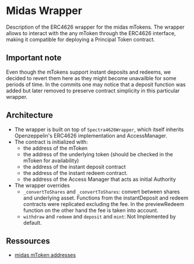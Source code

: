 # Midas Wrapper

 Description of the ERC4626 wrapper for the midas mTokens. The wrapper allows to interact with the any mToken through the ERC4626 interface, making it compatible for deploying a Principal Token contract.

## Important note
Even though the mTokens support instant deposits and redeems, we decided to revert them here as they might become unavailble for some periods of time. In the commits one may notice that a deposit function was added but later removed to preserve contract simplicity in this particular wrapper.

 ## Architecture

 - The wrapper is built on top of `Spectra4626Wrapper`, which itself inherits Openzeppelin's ERC4626 implementation and AccessManager. 
 - The contract is initialized with:
   - the address of the mToken
   - the address of the underlying token (should be checked in the mToken for availability)
   - the address of the instant deposit contract
   - the address of the instant redeem contract.
   - the address of the Access Manager that acts as initial Authority
 - The wrapper overrides
   - `_convertToShares` and `_convertToShares`: convert between shares and underlying asset. Functions from the instantDeposit and redeem contracts were replicated excluding the fee. In the previewRedeem function on the other hand the fee is taken into account.
   - `withdraw` and `redeem` and `deposit` and `mint`: Not Implemented by default.

 ## Ressources

 - [midas mToken addresses ](https://docs.midas.app/resources/smart-contracts-addresses)